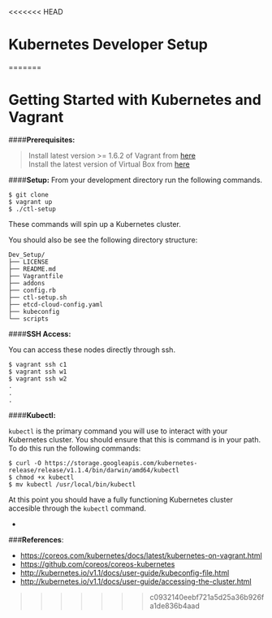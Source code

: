<<<<<<< HEAD
# Kubernetes Developer Setup
=======
# Getting Started with Kubernetes and Vagrant


####**Prerequisites:** 
> Install latest version >= 1.6.2 of Vagrant from [here](www.vagrantup.com/downloads.html)  
> Install the latest version of Virtual Box from [here](https://www.virtualbox.org/wiki/Downloads)  

####**Setup:**
From your development directory run the following commands.

```
$ git clone
$ vagrant up
$ ./ctl-setup
```
These commands will spin up a Kubernetes cluster. 

You should also be see the following directory structure:

```
Dev_Setup/
├── LICENSE
├── README.md
├── Vagrantfile
├── addons
├── config.rb
├── ctl-setup.sh
├── etcd-cloud-config.yaml
├── kubeconfig
└── scripts
```

####**SSH Access:**

You can access these nodes directly through ssh.

```
$ vagrant ssh c1
$ vagrant ssh w1
$ vagrant ssh w2
.
.
.
```

####**Kubectl:**

```kubectl``` is the primary command you will use to interact with your Kubernetes cluster. You should ensure that this is command is in your path. To do this run the following commands:

```
$ curl -O https://storage.googleapis.com/kubernetes-release/release/v1.1.4/bin/darwin/amd64/kubectl
$ chmod +x kubectl
$ mv kubectl /usr/local/bin/kubectl
```  
At this point you should have a fully functioning Kubernetes cluster accesible through the ```kubectl``` command. 


-
###**References**: 

- https://coreos.com/kubernetes/docs/latest/kubernetes-on-vagrant.html
- https://github.com/coreos/coreos-kubernetes
- http://kubernetes.io/v1.1/docs/user-guide/kubeconfig-file.html
- http://kubernetes.io/v1.1/docs/user-guide/accessing-the-cluster.html
>>>>>>> c0932140eebf721a5d25a36b926fa1de836b4aad
